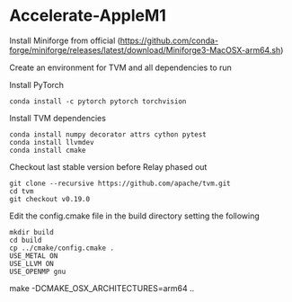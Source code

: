 # Accelerate-AppleM1

Install Miniforge from official (https://github.com/conda-forge/miniforge/releases/latest/download/Miniforge3-MacOSX-arm64.sh)

Create an environment for TVM and all dependencies to run

Install PyTorch
```
conda install -c pytorch pytorch torchvision
```
Install TVM dependencies
```
conda install numpy decorator attrs cython pytest
conda install llvmdev
conda install cmake
```
Checkout last stable version before Relay phased out
```
git clone --recursive https://github.com/apache/tvm.git
cd tvm
git checkout v0.19.0
```
Edit the config.cmake file in the build directory setting the following
```
mkdir build
cd build
cp ../cmake/config.cmake .
USE_METAL ON
USE_LLVM ON
USE_OPENMP gnu
```
make -DCMAKE_OSX_ARCHITECTURES=arm64 ..
